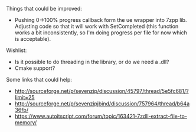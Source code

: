 Things that could be improved: 
- Pushing 0->100% progress callback form the ue wrapper into 7zpp lib. Adjusting code so that it will work with SetCompleted (this function works a bit inconsistently, so I'm doing progress per file for now which is acceptable).

Wishlist:
- Is it possible to do threading in the library, or do we need a .dll?
- Cmake support?

Some links that could help:
- http://sourceforge.net/p/sevenzip/discussion/45797/thread/5e5fc681/?limit=25
- http://sourceforge.net/p/sevenzipjbind/discussion/757964/thread/b64a36fb/
- https://www.autoitscript.com/forum/topic/163421-7zdll-extract-file-to-memory/
